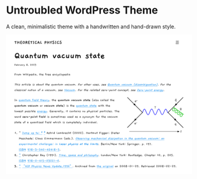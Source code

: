# Untroubled WordPress Theme

A clean, minimalistic theme with a handwritten and hand-drawn style.

![Theme screenshot](screenshot.png)
